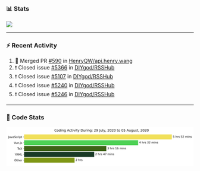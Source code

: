 ### :bar_chart: Stats

<a href="#">
  <img align="center" src="https://github-readme-stats.vercel.app/api?username=henryqw&count_private=true&show_icons=true" />
</a>
<!-- <a href="#">
  <img align="center" src="https://github-readme-stats-git-master.henryqw.vercel.app/api/top-langs/?username=HenryQW&layout=compact" />
</a> -->

---

### :zap: Recent Activity

<!--START_SECTION:activity-->

1. 🎉 Merged PR [#590](https://github.com//HenryQW/api.henry.wang/pull/590) in [HenryQW/api.henry.wang](https://github.com//HenryQW/api.henry.wang)
2. ❗️ Closed issue [#5366](https://github.com//DIYgod/RSSHub/issues/5366) in [DIYgod/RSSHub](https://github.com//DIYgod/RSSHub)
3. ❗️ Closed issue [#5107](https://github.com//DIYgod/RSSHub/issues/5107) in [DIYgod/RSSHub](https://github.com//DIYgod/RSSHub)
4. ❗️ Closed issue [#5240](https://github.com//DIYgod/RSSHub/issues/5240) in [DIYgod/RSSHub](https://github.com//DIYgod/RSSHub)
5. ❗️ Closed issue [#5246](https://github.com//DIYgod/RSSHub/issues/5246) in [DIYgod/RSSHub](https://github.com//DIYgod/RSSHub)
<!--END_SECTION:activity-->

---

### :calendar: Code Stats

![WakaTime](https://github.com/HenryQW/HenryQW/blob/master/images/stat.svg)
